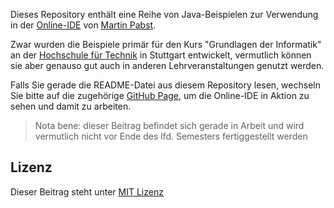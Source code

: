 Dieses Repository enthält eine Reihe von Java-Beispielen zur Verwendung in der [Online-IDE](https://github.com/martin-pabst/Online-IDE) von [Martin Pabst](https://github.com/martin-pabst).

Zwar wurden die Beispiele primär für den Kurs "Grundlagen der Informatik" an der [Hochschule für Technik](https://www.hft-stuttgart.de/) in Stuttgart entwickelt, vermutlich können sie aber genauso gut auch in anderen Lehrveranstaltungen genutzt werden.

Falls Sie gerade die README-Datei aus diesem Repository lesen, wechseln Sie bitte auf die zugehörige [GitHub Page](https://rozek.github.io/online-ide-examples/), um die Online-IDE in Aktion zu sehen und damit zu arbeiten.

> Nota bene: dieser Beitrag befindet sich gerade in Arbeit und wird vermutlich nicht vor Ende des lfd. Semesters fertiggestellt werden






## Lizenz ##

Dieser Beitrag steht unter [MIT Lizenz](LICENSE.md)
